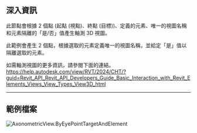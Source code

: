 ## 深入資訊
此節點會根據 2 個點 (起點 (視點)、終點 (目標))、定義的元素、唯一的視圖名稱和元素隔離的「是/否」值產生軸測 3D 視圖。

此範例會產生 2 個點，根據選取的元素定義唯一的視圖名稱，並給定「是」值以隔離選取的元素。

如需軸測視圖的更多資訊，請參閱下面的連結。
https://help.autodesk.com/view/RVT/2024/CHT/?guid=Revit_API_Revit_API_Developers_Guide_Basic_Interaction_with_Revit_Elements_Views_View_Types_View3D_html

___
## 範例檔案

![AxonometricView.ByEyePointTargetAndElement](./Revit.Elements.Views.AxonometricView.ByEyePointTargetAndElement_img.jpg)
